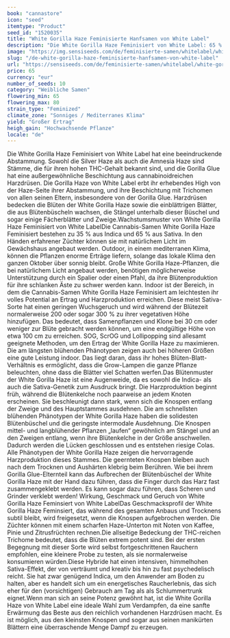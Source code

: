 ```yaml
---
book: "cannastore"
icon: "seed"
itemtype: "Product"
seed_id: "1520035"
title: "White Gorilla Haze Feminisierte Hanfsamen von White Label"
description: "Die White Gorilla Haze Feminisiert von White Label: 65 % Sativa, 35 % Indica. Hochfliegendes, zerebrales High, subtiles Aroma, produziert eine Menge Harz."
image: "https://img.sensiseeds.com/de/feminisierte-samen/whitelabel/white-gorilla-haze-image.png"
slug: "/de-white-gorilla-haze-feminisierte-hanfsamen-von-white-label"
url: "https://sensiseeds.com/de/feminisierte-samen/whitelabel/white-gorilla-haze?a_aid=cannastore"
price: 65
currency: "eur"
number_of_seeds: 10
category: "Weibliche Samen"
flowering_min: 65
flowering_max: 80
strain_type: "Feminized"
climate_zone: "Sonniges / Mediterranes Klima"
yield: "Großer Ertrag"
heigh_gain: "Hochwachsende Pflanze"
locale: "de"
---
```

Die White Gorilla Haze Feminisiert von White Label hat eine beeindruckende Abstammung. Sowohl die Silver Haze als auch die Amnesia Haze sind Stämme, die für ihren hohen THC-Gehalt bekannt sind, und die Gorilla Glue hat eine außergewöhnliche Beschichtung aus cannabinoidreichen Harzdrüsen. Die Gorilla Haze von White Label erbt ihr erhebendes High von der Haze-Seite ihrer Abstammung, und ihre Beschichtung mit Trichomen von allen seinen Eltern, insbesondere von der Gorilla Glue. Harzdrüsen bedecken die Blüten der White Gorilla Haze sowie die einblättrigen Blätter, die aus Blütenbüscheln wachsen, die Stängel unterhalb dieser Büschel und sogar einige Fächerblätter und Zweige.Wachstumsmuster von White Gorilla Haze Feminisiert von White LabelDie Cannabis-Samen White Gorilla Haze Feminisiert bestehen zu 35 % aus Indica und 65 % aus Sativa. In den Händen erfahrener Züchter können sie mit natürlichem Licht im Gewächshaus angebaut werden. Outdoor, in einem mediterranen Klima, können die Pflanzen enorme Erträge liefern, solange das lokale Klima den ganzen Oktober über sonnig bleibt. Große White Gorilla Haze-Pflanzen, die bei natürlichem Licht angebaut werden, benötigen möglicherweise Unterstützung durch ein Spalier oder einen Pfahl, da ihre Blütenproduktion für ihre schlanken Äste zu schwer werden kann. Indoor ist der Bereich, in dem die Cannabis-Samen White Gorilla Haze Feminisiert am leichtesten ihr volles Potential an Ertrag und Harzproduktion erreichen. Diese meist Sativa-Sorte hat einen geringen Wuchsgeruch und wird während der Blütezeit normalerweise 200 oder sogar 300 % zu ihrer vegetativen Höhe hinzufügen. Das bedeutet, dass Samenpflanzen und Klone bei 30 cm oder weniger zur Blüte gebracht werden können, um eine endgültige Höhe von etwa 100 cm zu erreichen. SOG, ScrOG und Lollipopping sind allesamt geeignete Methoden, um den Ertrag der White Gorilla Haze zu maximieren. Die am längsten blühenden Phänotypen zeigen auch bei höheren Größen eine gute Leistung indoor. Das liegt daran, dass ihr hohes Blüten-Blatt-Verhältnis es ermöglicht, dass die Grow-Lampen die ganze Pflanze beleuchten, ohne dass die Blätter viel Schatten werfen.Das Blütenmuster der White Gorilla Haze ist eine Augenweide, da es sowohl die Indica- als auch die Sativa-Genetik zum Ausdruck bringt. Die Harzproduktion beginnt früh, während die Blütenkelche noch paarweise an jedem Knoten erscheinen. Sie beschleunigt dann stark, wenn sich die Knospen entlang der Zweige und des Hauptstammes ausdehnen. Die am schnellsten blühenden Phänotypen der White Gorilla Haze haben die solidesten Blütenbüschel und die geringste intermodale Ausdehnung. Die Knospen mittel- und langblühender Pflanzen „laufen“ gewöhnlich am Stängel und an den Zweigen entlang, wenn ihre Blütenkelche in der Größe anschwellen. Dadurch werden die Lücken geschlossen und es entstehen riesige Colas. Alle Phänotypen der White Gorilla Haze zeigen die hervorragende Harzproduktion dieses Stammes. Die geernteten Knospen bleiben auch nach dem Trocknen und Aushärten klebrig beim Berühren. Wie bei ihrem Gorilla Glue-Elternteil kann das Aufbrechen der Blütenbüschel der White Gorilla Haze mit der Hand dazu führen, dass die Finger durch das Harz fast zusammengeklebt werden. Es kann sogar dazu führen, dass Scheren und Grinder verklebt werden! Wirkung, Geschmack und Geruch von White Gorilla Haze Feminsiert von White LabelDas Geschmacksprofil der White Gorilla Haze Feminsiert, das während des gesamten Anbaus und Trocknens subtil bleibt, wird freigesetzt, wenn die Knospen aufgebrochen werden. Die Züchter können mit einem scharfen Haze-Unterton mit Noten von Kaffee, Pinie und Zitrusfrüchten rechnen.Die allseitige Bedeckung der THC-reichen Trichome bedeutet, dass die Blüten extrem potent sind. Bei der ersten Begegnung mit dieser Sorte wird selbst fortgeschrittenen Rauchern empfohlen, eine kleinere Probe zu testen, als sie normalerweise konsumieren würden.Diese Hybride hat einen intensiven, himmelhohen Sativa-Effekt, der von verträumt und kreativ bis hin zu fast psychedelisch reicht. Sie hat zwar genügend Indica, um den Anwender am Boden zu halten, aber es handelt sich um ein energetisches Raucherlebnis, das sich eher für den (vorsichtigen) Gebrauch am Tag als als Schlummertrunk eignet.Wenn man sich an seine Potenz gewöhnt hat, ist die White Gorilla Haze von White Label eine ideale Wahl zum Verdampfen, da eine sanfte Erwärmung das Beste aus den reichlich vorhandenen Harzdrüsen macht. Es ist möglich, aus den kleinsten Knospen und sogar aus seinen manikürten Blättern eine überraschende Menge Dampf zu erzeugen.
